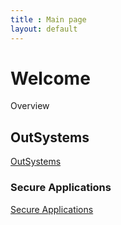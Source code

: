 ```yaml
---
title : Main page
layout: default
---
```

# Welcome

Overview

## OutSystems

[OutSystems](/outsystems/index.md)

### Secure Applications

[Secure Applications](/outsystems/security/index.md)
